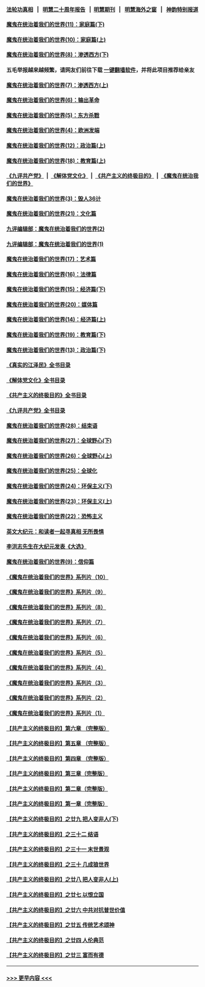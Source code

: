 #### [法轮功真相](https://github.com/gfw-breaker/truth/blob/master/README.md?t=0) &nbsp;&nbsp;|&nbsp;&nbsp; [明慧二十周年报告](https://github.com/gfw-breaker/mh-reports/blob/master/README.md?t=0) &nbsp;&nbsp;|&nbsp;&nbsp;[明慧期刊](https://github.com/gfw-breaker/mh-qikan) &nbsp;&nbsp;|&nbsp;&nbsp; [明慧海外之窗](https://github.com/gfw-breaker/mh-news/blob/master/README.md?t=0) &nbsp;&nbsp;|&nbsp;&nbsp; [神韵特别报道](https://github.com/gfw-breaker/mh-news/blob/master/shenyun.md?t=0)
#### [魔鬼在统治着我们的世界(11)：家庭篇(下)](../pages/nsc422/n10440961.md?t=12180801) 
#### [魔鬼在统治着我们的世界(10)：家庭篇(上)](../pages/nsc422/n10435448.md?t=12180801) 
#### [魔鬼在统治着我们的世界(8)：渗透西方(下)](../pages/nsc422/n10429603.md?t=12180801) 
#### 五毛举报越来越频繁，请网友们前往下载 [一键翻墙软件](https://github.com/gfw-breaker/ssr-accounts)，并将此项目推荐给亲友
#### [魔鬼在统治着我们的世界(7)：渗透西方(上)](../pages/nsc422/n10426013.md?t=12180801) 
#### [魔鬼在统治着我们的世界(6)：输出革命](../pages/nsc422/n10421536.md?t=12180801) 
#### [魔鬼在统治着我们的世界(5)：东方杀戮](../pages/nsc422/n10417707.md?t=12180801) 
#### [魔鬼在统治着我们的世界(4)：欧洲发端](../pages/nsc422/n10414890.md?t=12180801) 
#### [魔鬼在统治着我们的世界(12)：政治篇(上)](../pages/nsc422/n10444576.md?t=12180801) 
#### [魔鬼在统治着我们的世界(18)：教育篇(上)](../pages/nsc422/n10526970.md?t=12180801) 
#### [《九评共产党》](https://github.com/begood0513/9ping.md/blob/master/README.md) &nbsp;|&nbsp; [《解体党文化》](../../../../jtdwh.md/blob/master/README.md)  &nbsp;|&nbsp; [《共产主义的终极目的》](../../../../gczydzjmd.md/blob/master/README.md) &nbsp;|&nbsp; [《魔鬼在统治我们的世界》](../../../../mgztzwmdsj.md/blob/master/README.md) 
#### [魔鬼在统治着我们的世界(3)：毁人36计](../pages/nsc422/n10411583.md?t=12180801) 
#### [魔鬼在统治着我们的世界(21)：文化篇](../pages/nsc422/n10597706.md?t=12180801) 
#### [九评编辑部：魔鬼在统治着我们的世界(2)](../pages/nsc422/n10410036.md?t=12180801) 
#### [九评编辑部：魔鬼在统治着我们的世界(1)](../pages/nsc422/n10406825.md?t=12180801) 
#### [魔鬼在统治着我们的世界(17)：艺术篇](../pages/nsc422/n10499093.md?t=12180801) 
#### [魔鬼在统治着我们的世界(16)：法律篇](../pages/nsc422/n10485969.md?t=12180801) 
#### [魔鬼在统治着我们的世界(15)：经济篇(下)](../pages/nsc422/n10469975.md?t=12180801) 
#### [魔鬼在统治着我们的世界(20)：媒体篇](../pages/nsc422/n10586579.md?t=12180801) 
#### [魔鬼在统治着我们的世界(14)：经济篇(上)](../pages/nsc422/n10457370.md?t=12180801) 
#### [魔鬼在统治着我们的世界(19)：教育篇(下)](../pages/nsc422/n10564808.md?t=12180801) 
#### [魔鬼在统治着我们的世界(13)：政治篇(下)](../pages/nsc422/n10448270.md?t=12180801) 
#### [《真实的江泽民》全书目录](../pages/nsc422/n13721399.md?t=12180801) 
#### [《解体党文化》全书目录](../pages/nsc422/n13721157.md?t=12180801) 
#### [《共产主义的终极目的》全书目录](../pages/nsc422/n13721048.md?t=12180801) 
#### [《九评共产党》全书目录](../pages/nsc422/n13708085.md?t=12180801) 
#### [魔鬼在统治着我们的世界(28)：结束语](../pages/nsc422/n10936246.md?t=12180801) 
#### [魔鬼在统治着我们的世界(27)：全球野心(下)](../pages/nsc422/n10928319.md?t=12180801) 
#### [魔鬼在统治着我们的世界(26)：全球野心(上)](../pages/nsc422/n10900318.md?t=12180801) 
#### [魔鬼在统治着我们的世界(25)：全球化](../pages/nsc422/n10788205.md?t=12180801) 
#### [魔鬼在统治着我们的世界(24)：环保主义(下)](../pages/nsc422/n10695307.md?t=12180801) 
#### [魔鬼在统治着我们的世界(23)：环保主义(上)](../pages/nsc422/n10688613.md?t=12180801) 
#### [魔鬼在统治着我们的世界(22)：恐怖主义](../pages/nsc422/n10614727.md?t=12180801) 
#### [英文大纪元：和读者一起寻真相 无所畏惧](../pages/nsc422/n12542027.md?t=12180801) 
#### [李洪志先生在大纪元发表《大选》](../pages/nsc422/n12534746.md?t=12180801) 
#### [魔鬼在统治着我们的世界(9)：信仰篇](../pages/nsc422/n10432159.md?t=12180801) 
#### [《魔鬼在统治着我们的世界》系列片（10）](../pages/nsc422/n12292670.md?t=12180801) 
#### [《魔鬼在统治着我们的世界》系列片（9）](../pages/nsc422/n12290859.md?t=12180801) 
#### [《魔鬼在统治着我们的世界》系列片（8）](../pages/nsc422/n12287445.md?t=12180801) 
#### [《魔鬼在统治着我们的世界》系列片（7）](../pages/nsc422/n12283425.md?t=12180801) 
#### [《魔鬼在统治着我们的世界》系列片（6）](../pages/nsc422/n12282314.md?t=12180801) 
#### [《魔鬼在统治着我们的世界》系列片（5）](../pages/nsc422/n12281419.md?t=12180801) 
#### [《魔鬼在统治着我们的世界》系列片（4）](../pages/nsc422/n12274024.md?t=12180801) 
#### [《魔鬼在统治着我们的世界》系列片（3）](../pages/nsc422/n12271322.md?t=12180801) 
#### [《魔鬼在统治着我们的世界》系列片（2）](../pages/nsc422/n12269049.md?t=12180801) 
#### [《魔鬼在统治着我们的世界》系列片（1）](../pages/nsc422/n12267575.md?t=12180801) 
#### [【共产主义的终极目的】第六章 （完整版）](../pages/nsc422/n11428913.md?t=12180801) 
#### [【共产主义的终极目的】第五章 （完整版）](../pages/nsc422/n11428912.md?t=12180801) 
#### [【共产主义的终极目的】第四章 （完整版）](../pages/nsc422/n11428907.md?t=12180801) 
#### [【共产主义的终极目的】第三章（完整版）](../pages/nsc422/n11428848.md?t=12180801) 
#### [【共产主义的终极目的】第二章（完整版）](../pages/nsc422/n11428831.md?t=12180801) 
#### [【共产主义的终极目的】第一章（完整版）](../pages/nsc422/n11417651.md?t=12180801) 
#### [【共产主义的终极目的】之廿九 把人变非人(下)](../pages/nsc422/n11344140.md?t=12180801) 
#### [【共产主义的终极目的】之三十二 结语](../pages/nsc422/n11360535.md?t=12180801) 
#### [【共产主义的终极目的】之三十一 末世景观](../pages/nsc422/n11351129.md?t=12180801) 
#### [【共产主义的终极目的】之三十 几成狼世界](../pages/nsc422/n11348280.md?t=12180801) 
#### [【共产主义的终极目的】之廿八 把人变非人(上)](../pages/nsc422/n11340492.md?t=12180801) 
#### [【共产主义的终极目的】之廿七 以恨立国](../pages/nsc422/n11336944.md?t=12180801) 
#### [【共产主义的终极目的】之廿六 中共对抗普世价值](../pages/nsc422/n11324785.md?t=12180801) 
#### [【共产主义的终极目的】之廿五 传统艺术颂神](../pages/nsc422/n11296396.md?t=12180801) 
#### [【共产主义的终极目的】之廿四 人伦典范](../pages/nsc422/n11296397.md?t=12180801) 
#### [【共产主义的终极目的】之廿三 富而有德](../pages/nsc422/n11283598.md?t=12180801) 

----
#### [ >>> 更早内容 <<< ](../indexes/nsc422-earlier.md)
